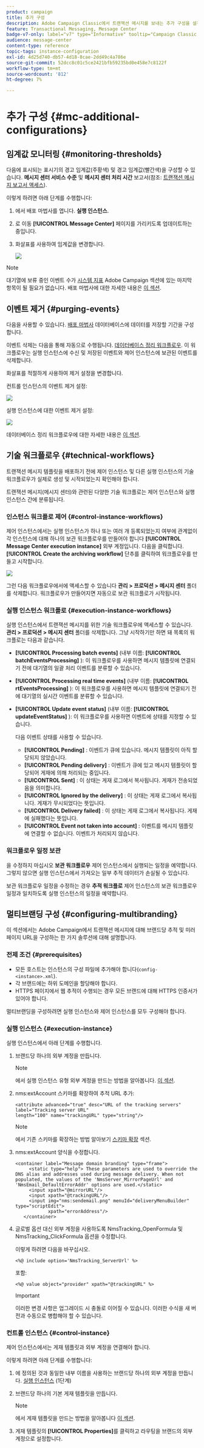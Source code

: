 ```yaml
---
product: campaign
title: 추가 구성
description: Adobe Campaign Classic에서 트랜잭션 메시지를 보내는 추가 구성을 설정하는 방법에 대해 알아봅니다
feature: Transactional Messaging, Message Center
badge-v7-only: label="v7" type="Informative" tooltip="Campaign Classic v7에만 적용"
audience: message-center
content-type: reference
topic-tags: instance-configuration
exl-id: 4d25d740-db57-4d18-8cae-2dd49c4a786e
source-git-commit: 52dcc8c01c5ce2421bfb59235bd0e458e7c8122f
workflow-type: tm+mt
source-wordcount: '812'
ht-degree: 7%

---
```


# 추가 구성 {#mc-additional-configurations}



## 임계값 모니터링 {#monitoring-thresholds}

다음에 표시되는 표시기의 경고 임계값(주황색) 및 경고 임계값(빨간색)을 구성할 수 있습니다. **메시지 센터 서비스 수준** 및 **메시지 센터 처리 시간** 보고서(참조: [트랜잭션 메시지 보고서 액세스](../../message-center/using/about-transactional-messaging-reports.md)).

이렇게 하려면 아래 단계를 수행합니다:

1. 에서 배포 마법사를 엽니다. **실행 인스턴스**.

1. 로 이동 **[!UICONTROL Message Center]** 페이지를 가리키도록 업데이트하는 중입니다.

1. 화살표를 사용하여 임계값을 변경합니다.

   ![](assets/messagecenter_monitor_events_001.png)

>[!NOTE]
>
>대기열에 보류 중인 이벤트 수가 [시스템 지표](../../production/using/monitoring-processes.md#system-indicators) Adobe Campaign 섹션에 있는 마지막 항목이 될 필요가 없습니다. 배포 마법사에 대한 자세한 내용은 [이 섹션](../../installation/using/deploying-an-instance.md#deployment-wizard).

## 이벤트 제거 {#purging-events}

다음을 사용할 수 있습니다. [배포 마법사](../../production/using/database-cleanup-workflow.md#deployment-wizard) 데이터베이스에 데이터를 저장할 기간을 구성합니다.

이벤트 삭제는 다음을 통해 자동으로 수행됩니다. [데이터베이스 정리 워크플로우](../../production/using/database-cleanup-workflow.md). 이 워크플로우는 실행 인스턴스에 수신 및 저장된 이벤트와 제어 인스턴스에 보관된 이벤트를 삭제합니다.

화살표를 적절하게 사용하여 제거 설정을 변경합니다.

컨트롤 인스턴스의 이벤트 제거 설정:

![](assets/messagecenter_delete_events_001.png)

실행 인스턴스에 대한 이벤트 제거 설정:

![](assets/messagecenter_delete_events_002.png)

데이터베이스 정리 워크플로우에 대한 자세한 내용은 [이 섹션](../../production/using/database-cleanup-workflow.md).


## 기술 워크플로우 {#technical-workflows}

트랜잭션 메시지 템플릿을 배포하기 전에 제어 인스턴스 및 다른 실행 인스턴스의 기술 워크플로우가 실제로 생성 및 시작되었는지 확인해야 합니다.

트랜잭션 메시지(메시지 센터)와 관련된 다양한 기술 워크플로는 제어 인스턴스와 실행 인스턴스 간에 분류됩니다.

### 인스턴스 워크플로 제어 {#control-instance-workflows}

제어 인스턴스에서는 실행 인스턴스가 하나 또는 여러 개 등록되었는지 여부에 관계없이 각 인스턴스에 대해 하나의 보관 워크플로우를 만들어야 합니다 **[!UICONTROL Message Center execution instance]** 외부 계정입니다. 다음을 클릭합니다. **[!UICONTROL Create the archiving workflow]** 단추를 클릭하여 워크플로우를 만들고 시작합니다.

![](assets/messagecenter_archiving_002.png)

그런 다음 워크플로우에서에 액세스할 수 있습니다 **관리 > 프로덕션 > 메시지 센터** 폴더를 삭제합니다. 워크플로우가 만들어지면 자동으로 보관 워크플로가 시작됩니다.

<!--**Minimal architecture**

Once the control and execution modules are installed on the same instance, you must create the archiving workflow using the deployment wizard. Click the **[!UICONTROL Create the archiving workflow]** button to create and start the workflow.

![](assets/messagecenter_archiving_001.png)-->

### 실행 인스턴스 워크플로 {#execution-instance-workflows}

실행 인스턴스에서 트랜잭션 메시지를 위한 기술 워크플로우에 액세스할 수 있습니다. **관리 > 프로덕션 > 메시지 센터** 폴더를 삭제합니다. 그냥 시작하기만 하면 돼 목록의 워크플로는 다음과 같습니다.

* **[!UICONTROL Processing batch events]** (내부 이름: **[!UICONTROL batchEventsProcessing]** ): 이 워크플로우를 사용하면 메시지 템플릿에 연결되기 전에 대기열의 일괄 처리 이벤트를 분류할 수 있습니다.
* **[!UICONTROL Processing real time events]** (내부 이름: **[!UICONTROL rtEventsProcessing]** ): 이 워크플로우를 사용하면 메시지 템플릿에 연결되기 전에 대기열의 실시간 이벤트를 분류할 수 있습니다.
* **[!UICONTROL Update event status]** (내부 이름: **[!UICONTROL updateEventStatus]** ): 이 워크플로우를 사용하면 이벤트에 상태를 지정할 수 있습니다.

  다음 이벤트 상태를 사용할 수 있습니다.

   * **[!UICONTROL Pending]** : 이벤트가 큐에 있습니다. 메시지 템플릿이 아직 할당되지 않았습니다.
   * **[!UICONTROL Pending delivery]** : 이벤트가 큐에 있고 메시지 템플릿이 할당되어 게재에 의해 처리되는 중입니다.
   * **[!UICONTROL Sent]** : 이 상태는 게재 로그에서 복사됩니다. 게재가 전송되었음을 의미합니다.
   * **[!UICONTROL Ignored by the delivery]** : 이 상태는 게재 로그에서 복사됩니다. 게재가 무시되었다는 뜻입니다.
   * **[!UICONTROL Delivery failed]** : 이 상태는 게재 로그에서 복사됩니다. 게재에 실패했다는 뜻입니다.
   * **[!UICONTROL Event not taken into account]** : 이벤트를 메시지 템플릿에 연결할 수 없습니다. 이벤트가 처리되지 않습니다.

### 워크플로우 일정 보관

을 수정하지 마십시오 **보관 워크플로우** 제어 인스턴스에서 실행되는 일정을 예약합니다. 그렇지 않으면 실행 인스턴스에서 가져오는 일부 추적 데이터가 손실될 수 있습니다.

보관 워크플로우 일정을 수정하는 경우 **추적 워크플로** 제어 인스턴스의 보관 워크플로우 일정과 일치하도록 실행 인스턴스의 일정을 예약합니다.

## 멀티브랜딩 구성 {#configuring-multibranding}

이 섹션에서는 Adobe Campaign에서 트랜잭션 메시지에 대해 브랜드당 추적 및 미러 페이지 URL을 구성하는 한 가지 솔루션에 대해 설명합니다.

### 전제 조건 {#prerequisites}

* 모든 호스트는 인스턴스의 구성 파일에 추가해야 합니다(`config-<instance>.xml`).
* 각 브랜드에는 하위 도메인을 할당해야 합니다.
* HTTPS 페이지에서 웹 추적이 수행되는 경우 모든 브랜드에 대해 HTTPS 인증서가 있어야 합니다.

멀티브랜딩을 구성하려면 실행 인스턴스와 제어 인스턴스를 모두 구성해야 합니다.

### 실행 인스턴스 {#execution-instance}

실행 인스턴스에서 아래 단계를 수행합니다.

1. 브랜드당 하나의 외부 계정을 만듭니다.

   >[!NOTE]
   >
   >에서 실행 인스턴스 유형 외부 계정을 만드는 방법을 알아봅니다. [이 섹션](../../message-center/using/configuring-instances.md#control-instance).

1. nms:extAccount 스키마를 확장하여 추적 URL 추가:

   ```
   <attribute advanced="true" desc="URL of the tracking servers" label="Tracking server URL"
   length="100" name="trackingURL" type="string"/>
   ```

   >[!NOTE]
   >
   >에서 기존 스키마를 확장하는 방법 알아보기 [스키마 확장](../../configuration/using/extending-a-schema.md) 섹션.

1. nms:extAccount 양식을 수정합니다.

   ```
   <container label="Message domain branding" type="frame">
        <static type="help"> These parameters are used to override the DNS alias and addresses used during message delivery. When not populated, the values of the 'NmsServer_MirrorPageUrl' and 'NmsEmail_DefaultErrorAddr' options are used.</static>
        <input xpath="@mirrorURL"/>
        <input xpath="@trackingURL"/>
        <input img="nms:sendemail.png" menuId="deliveryMenuBuilder" type="scriptEdit">
               xpath="errorAddress"/>
      </container>
   ```

1. 글로벌 옵션 대신 외부 계정을 사용하도록 NmsTracking_OpenFormula 및 NmsTracking_ClickFormula 옵션을 수정합니다.

   이렇게 하려면 다음을 바꾸십시오.

   ```
   <%@ include option='NmsTracking_ServerUrl' %>
   ```

   포함:

   ```
   <%@ value object="provider" xpath="@trackingURL" %>
   ```

   >[!IMPORTANT]
   >
   >이러한 변경 사항은 업그레이드 시 충돌로 이어질 수 있습니다. 이러한 수식을 새 버전과 수동으로 병합해야 할 수 있습니다.

### 컨트롤 인스턴스 {#control-instance}

제어 인스턴스에서는 게재 템플릿과 외부 계정을 연결해야 합니다.

이렇게 하려면 아래 단계를 수행합니다:

1. 에 정의된 것과 동일한 내부 이름을 사용하는 브랜드당 하나의 외부 계정을 만듭니다. [실행 인스턴스](#execution-instance) (1단계)

1. 브랜드당 하나의 기본 게재 템플릿을 만듭니다.

   >[!NOTE]
   >
   >    에서 게재 템플릿을 만드는 방법을 알아봅니다 [이 섹션](../../delivery/using/creating-a-delivery-template.md#creating-a-new-template).

1. 게재 템플릿의 **[!UICONTROL Properties]**&#x200B;를 클릭하고 라우팅을 브랜드의 외부 계정으로 설정합니다.
